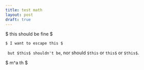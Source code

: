 ```yaml
---
title: test math
layout: post
draft: true
---
```


$ this should be fine $

`$ I want to escape this $`

` but $this$ shouldn't be`, nor should `$this` or `this$` or ` $this$ `.

<div id="this-doesnt-exist">$ m^a th $</div>
